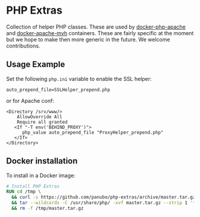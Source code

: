 # PHP Extras

Collection of helper PHP classes. These are used by [docker-php-apache](https://github.com/panubo/docker-php-apache) and [docker-apache-mvh](https://github.com/panubo/docker-apache-mvh) containers. These are fairly specific at the moment but we hope to make then more generic in the future. We welcome contributions.

## Usage Example

Set the following `php.ini` variable to enable the SSL helper:

`auto_prepend_file=SSLHelper_prepend.php`

or for Apache conf:

```
<Directory /srv/www/>
    AllowOverride All
    Require all granted
   <If "-T env('BEHIND_PROXY')">
      php_value auto_prepend_file "ProxyHelper_prepend.php"
   </If>
</Directory>
```

## Docker installation

To install in a Docker image:

```Dockerfile
# Install PHP Extras
RUN cd /tmp \
  && curl -s https://github.com/panubo/php-extras/archive/master.tar.gz -o /tmp/master.tar.gz \
  && tar --wildcards -C /usr/share/php/ -xvf master.tar.gz --strip 1 '*.php'  \
  && rm -f /tmp/master.tar.gz
```
